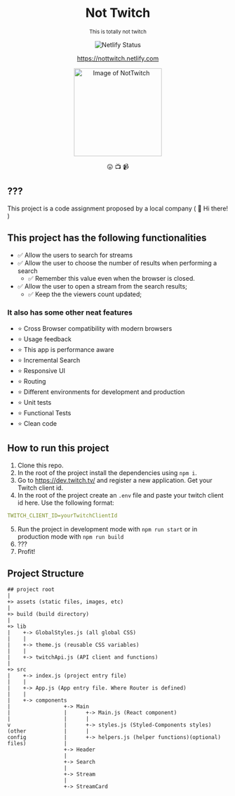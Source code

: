 <h1 align="center">
Not Twitch
</h1>
<p align="center">
<small>This is totally not twitch</small>
</p>

<p align="center">
<img alt="Netlify Status" src="https://api.netlify.com/api/v1/badges/8c813829-102a-489b-8b0f-ad75e4846536/deploy-status">
</p>

<p align="center">
<a href="https://nottwitch.netlify.com" target="\_blank" >
https://nottwitch.netlify.com
</a>
</p>

<p align="center">
<img alt="Image of NotTwitch" src="https://drive.google.com/uc?id=1xV4swTOl8-_tmBBa0ayA06MEMlBgYf1M" height="200px">
</p>
<p align="center">
😛 📺 📹
</p>

## ???

This project is a code assignment proposed by a local company ( 👋 Hi there! )

## This project has the following functionalities

- ✅ Allow the users to search for streams
- ✅ Allow the user to choose the number of results when performing a search
  - ✅ Remember this value even when the browser is closed.
- ✅ Allow the user to open a stream from the search results;
  - ✅ Keep the the viewers count updated;

### It also has some other neat features

- ⭐️ Cross Browser compatibility with modern browsers
- ⭐️ Usage feedback
- ⭐️ This app is performance aware
- ⭐️ Incremental Search
- ⭐️ Responsive UI
- ⭐️ Routing
- ⭐️ Different environments for development and production
- ⭐️ Unit tests
- ⭐️ Functional Tests
- ⭐️ Clean code

## How to run this project

1. Clone this repo.
2. In the root of the project install the dependencies using `npm i`.
3. Go to https://dev.twitch.tv/ and register a new application. Get your Twitch client id.
4. In the root of the project create an `.env` file and paste your twitch client id here. Use the following format:

```yaml
TWITCH_CLIENT_ID=yourTwitchClientId
```

5. Run the project in development mode with `npm run start` or in production mode with `npm run build`
6. ???
7. Profit!

## Project Structure

```ascii
## project root
|
+> assets (static files, images, etc)
|
+> build (build directory)
|
+> lib
|    +-> GlobalStyles.js (all global CSS)
|    |
|    +-> theme.js (reusable CSS variables)
|    |
|    +-> twitchApi.js (API client and functions)
|
+> src
|    +-> index.js (project entry file)
|    |
|    +-> App.js (App entry file. Where Router is defined)
|    |
|    +-> components
|                 +-> Main
|                 |      +-> Main.js (React component)
|                 |      |
v                 |      +-> styles.js (Styled-Components styles)
(other            |      |
config            |      +-> helpers.js (helper functions)(optional)
files)            |
                  +-> Header
                  |
                  +-> Search
                  |
                  +-> Stream
                  |
                  +-> StreamCard

```
